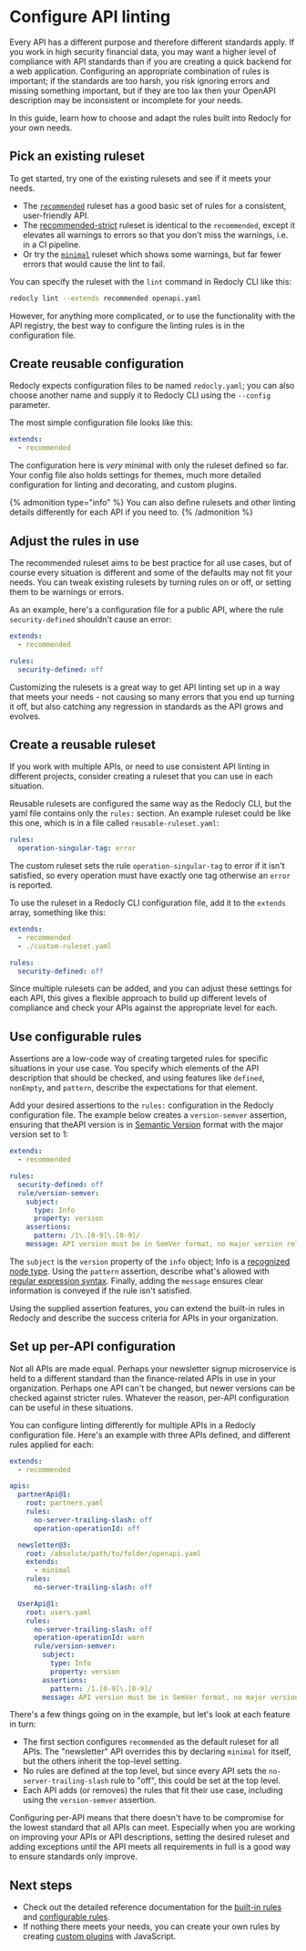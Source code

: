 # Configure API linting

Every API has a different purpose and therefore different standards apply.
If you work in high security financial data, you may want a higher level of compliance with API standards than if you are creating a quick backend for a web application.
Configuring an appropriate combination of rules is important; if the standards are too harsh, you risk ignoring errors and missing something important, but if they are too lax then your OpenAPI description may be inconsistent or incomplete for your needs.

In this guide, learn how to choose and adapt the rules built into Redocly for your own needs.

## Pick an existing ruleset

To get started, try one of the existing rulesets and see if it meets your needs.

- The [`recommended`](../rules/recommended.md) ruleset has a good basic set of rules for a consistent, user-friendly API.
- The [recommended-strict](../rules/recommended.md#recommended-strict-ruleset) ruleset is identical to the `recommended`, except it elevates all warnings to errors so that you don't miss the warnings, i.e. in a CI pipeline.
- Or try the [`minimal`](../rules/minimal.md) ruleset which shows some warnings, but far fewer errors that would cause the lint to fail.

You can specify the ruleset with the `lint` command in Redocly CLI like this:

```bash
redocly lint --extends recommended openapi.yaml
```

However, for anything more complicated, or to use the functionality with the API registry, the best way to configure the linting rules is in the configuration file.

## Create reusable configuration

Redocly expects configuration files to be named `redocly.yaml`; you can also choose another name and supply it to Redocly CLI using the `--config` parameter.

The most simple configuration file looks like this:

```yaml
extends:
  - recommended
```

The configuration here is _very_ minimal with only the ruleset defined so far.
Your config file also holds settings for themes, much more detailed configuration for linting and decorating, and custom plugins.

{% admonition type="info" %}
You can also define rulesets and other linting details differently for each API if you need to.
{% /admonition %}

## Adjust the rules in use

The recommended ruleset aims to be best practice for all use cases, but of course every situation is different and some of the defaults may not fit your needs.
You can tweak existing rulesets by turning rules on or off, or setting them to be warnings or errors.

As an example, here's a configuration file for a public API, where the rule `security-defined` shouldn't cause an error:

```yaml
extends:
  - recommended

rules:
  security-defined: off
```

Customizing the rulesets is a great way to get API linting set up in a way that meets your needs - not causing so many errors that you end up turning it off, but also catching any regression in standards as the API grows and evolves.

## Create a reusable ruleset

If you work with multiple APIs, or need to use consistent API linting in different projects, consider creating a ruleset that you can use in each situation.

Reusable rulesets are configured the same way as the Redocly CLI, but the yaml file contains only the `rules:` section.
An example ruleset could be like this one, which is in a file called `reusable-ruleset.yaml`:

```yaml
rules:
  operation-singular-tag: error
```

The custom ruleset sets the rule `operation-singular-tag` to error if it isn't satisfied, so every operation must have exactly one tag otherwise an `error` is reported.

To use the ruleset in a Redocly CLI configuration file, add it to the `extends` array, something like this:

```yaml
extends:
  - recommended
  - ./custom-ruleset.yaml

rules:
  security-defined: off
```

Since multiple rulesets can be added, and you can adjust these settings for each API, this gives a flexible approach to build up different levels of compliance and check your APIs against the appropriate level for each.

## Use configurable rules

Assertions are a low-code way of creating targeted rules for specific situations in your use case.
You specify which elements of the API description that should be checked, and using features like `defined`, `nonEmpty`, and `pattern`, describe the expectations for that element.

Add your desired assertions to the `rules:` configuration in the Redocly configuration file.
The example below creates a `version-semver` assertion, ensuring that theAPI version is in [Semantic Version](https://semver.org/) format with the major version set to 1:

```yaml
extends:
  - recommended

rules:
  security-defined: off
  rule/version-semver:
    subject:
      type: Info
      property: version
    assertions:
      pattern: /1\.[0-9]\.[0-9]/
    message: API version must be in SemVer format, no major version release
```

The `subject` is the `version` property of the `info` object; Info is a [recognized node type](https://redocly.com/docs/openapi-visual-reference/openapi-node-types/).
Using the `pattern` assertion, describe what's allowed with [regular expression syntax](https://en.wikipedia.org/wiki/Regular_expression).
Finally, adding the `message` ensures clear information is conveyed if the rule isn't satisfied.

Using the supplied assertion features, you can extend the built-in rules in Redocly and describe the success criteria for APIs in your organization.

## Set up per-API configuration

Not all APIs are made equal.
Perhaps your newsletter signup microservice is held to a different standard than the finance-related APIs in use in your organization.
Perhaps one API can't be changed, but newer versions can be checked against stricter rules.
Whatever the reason, per-API configuration can be useful in these situations.

You can configure linting differently for multiple APIs in a Redocly configuration file.
Here's an example with three APIs defined, and different rules applied for each:

```yaml
extends:
  - recommended

apis:
  partnerApi@1:
    root: partners.yaml
    rules:
      no-server-trailing-slash: off
      operation-operationId: off

  newsletter@3:
    root: /absolute/path/to/folder/openapi.yaml
    extends:
      - minimal
    rules:
      no-server-trailing-slash: off

  UserApi@1:
    root: users.yaml
    rules:
      no-server-trailing-slash: off
      operation-operationId: warn
      rule/version-semver:
        subject:
          type: Info
          property: version
        assertions:
          pattern: /1.[0-9]\.[0-9]/
        message: API version must be in SemVer format, no major version release
```

There's a few things going on in the example, but let's look at each feature in turn:

- The first section configures `recommended` as the default ruleset for all APIs. The "newsletter" API overrides this by declaring `minimal` for itself, but the others inherit the top-level setting.
- No rules are defined at the top level, but since every API sets the `no-server-trailing-slash` rule to "off", this could be set at the top level.
- Each API adds (or removes) the rules that fit their use case, including using the `version-semver` assertion.

Configuring per-API means that there doesn't have to be compromise for the lowest standard that all APIs can meet.
Especially when you are working on improving your APIs or API descriptions, setting the desired ruleset and adding exceptions until the API meets all requirements in full is a good way to ensure standards only improve.

## Next steps

- Check out the detailed reference documentation for the [built-in rules](../rules/built-in-rules.md) and [configurable rules](../rules/configurable-rules.md).
- If nothing there meets your needs, you can create your own rules by creating [custom plugins](../custom-plugins/index.md) with JavaScript.
